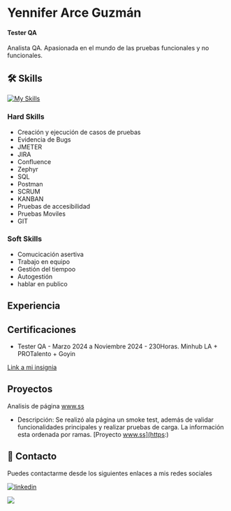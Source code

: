 
# Yennifer Arce Guzmán
#### Tester QA
Analista QA. Apasionada en el mundo de las pruebas funcionales y no funcionales.






## 🛠 Skills
[![My Skills](https://skillicons.dev/icons?i=mysql,js,postman,git,github,figma&theme=light)](https://skillicons.dev)

### Hard Skills 
- Creación y ejecución de casos de pruebas
- Evidencia de Bugs
- JMETER
- JIRA
- Confluence
- Zephyr
- SQL
- Postman
- SCRUM 
- KANBAN
- Pruebas de accesibilidad
- Pruebas Moviles
- GIT 

### Soft Skills 
- Comucicación asertiva
- Trabajo en equipo 
- Gestión del tiempoo
- Autogestión 
- hablar en publico 
## Experiencia 
## Certificaciones

- Tester QA - Marzo 2024 a Noviembre 2024 - 230Horas.
Minhub LA + PROTalento + Goyin

[Link a mi insignia](hhtps://)

## Proyectos 

Analisis de página www.ss
- Descripción: Se realizó ala página un smoke test, además de validar funcionalidades principales y realizar pruebas de carga. La información esta ordenada por ramas.
[Proyecto www.ss](https:)
## 🚀 Contacto
Puedes contactarme desde los siguientes enlaces a mis redes sociales 


[![linkedin](https://img.shields.io/badge/linkedin-0A66C2?style=for-the-badge&logo=linkedin&logoColor=white)](https://www.linkedin.com/)

<a href="mailto:dalimistura@gmail.com"><img src="https://img.shields.io/badge/Gmail-D14836?style=for-the-badge&logo=gmail&logoColor=white"/></a>
